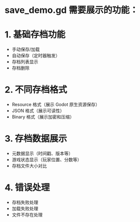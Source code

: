 # save_demo.gd 需要展示的功能：

# 1. 基础存档功能
- 手动保存/加载
- 自动保存（定时器触发）
- 存档列表显示
- 存档删除

# 2. 不同存档格式
- Resource 格式（展示 Godot 原生资源保存）
- JSON 格式（展示可读性）
- Binary 格式（展示加密和压缩）

# 3. 存档数据展示
- 元数据显示（时间戳、版本等）
- 游戏状态显示（玩家位置、分数等）
- 存档文件大小对比

# 4. 错误处理
- 存档失败处理
- 加载失败处理
- 文件不存在处理
